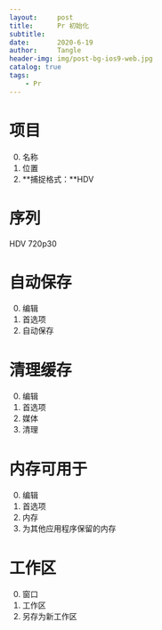 ```yaml
---
layout:     post
title:      Pr 初始化
subtitle:   
date:       2020-6-19
author:     Tangle
header-img: img/post-bg-ios9-web.jpg
catalog: true
tags:
    - Pr
---
```


# 项目

0. 名称
0. 位置
0. **捕捉格式：**HDV

# 序列

HDV 720p30

# 自动保存

0. 编辑
0. 首选项
0. 自动保存

# 清理缓存

0. 编辑
0. 首选项
0. 媒体
0. 清理

# 内存可用于

0. 编辑
0. 首选项
0. 内存
0. 为其他应用程序保留的内存

# 工作区

0. 窗口
0. 工作区
0. 另存为新工作区
